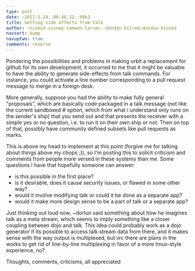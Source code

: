 ```yaml
---
type: post
date: ~2017.5.24..00.40.22..99b3
title: Getting side effects from talk
author: ~nisbud-sivnep-tamwen-tarsec--dondyn-bilred-dozdux-binzod
navsort: bump
navuptwo: true
comments: reverse
---
```


Pondering the possibilities and problems in making urbit a replacement for github for its own development, it occurred to me that it might be valuable to have the ability to generate side-effects from talk commands. For instance, you could activate a line number corresponding to a pull request message to merge in a foreign desk. 

More generally, suppose you had the ability to make fully general "proposals", which are basically code packaged in a talk message (not like the current sandboxed # option, which from what i understand only runs on the sender's ship) that you send out and that presents the receiver with a simple yes or no question, i.e. to run it on their own ship or not. Then on top of that, possibly have community defined subsets like pull requests as marks.

This is above my head to implement at this point (forgive me for talking about things above my chops ;)), so I'm posting this to solicit criticism and comments from people more versed in these systems than me. Some questions I have that hopefully someone can answer: 
- is this possible in the first place?
- is it desirable, does it cause security issues, or flawed in some other way?
- would it involve modifying talk or could it be done as a separate app?
- would it make more design sense to be a part of talk or a separate app?

Just thinking out loud now, ~dorlun said something about how he imagines talk as a meta stream, which seems to imply something like a closer coupling between dojo and talk. This idea could probably work as a dojo generator if its possible to access talk stream data from there, and it makes sense with the way output is multiplexed, but iirc there are plans in the works to get rid of line-by-line multiplexing in favor of a more tmux-style experience, no?

Thoughts, comments, critcisms, all appreciated